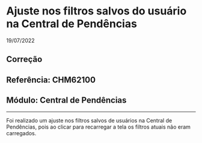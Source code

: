 # Ajuste nos filtros salvos do usuário na Central de Pendências
19/07/2022
## Correção
## Referência: CHM62100
## Módulo: Central de Pendências
***

Foi realizado um ajuste nos filtros salvos de usuários na Central de Pendências, pois ao clicar para recarregar a tela os filtros atuais não eram carregados.
